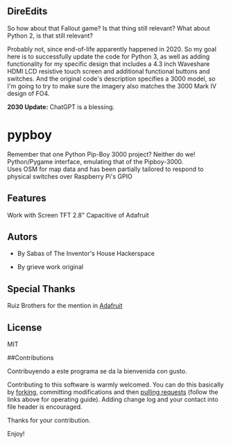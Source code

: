 ## DireEdits 
So how about that Fallout game? Is that thing still relevant? What about Python 2, is that still relevant?

Probably not, since end-of-life apparently happened in 2020. So my goal here is to successfully update the code for Python 3, as well as adding functionality for my specific design that includes a 4.3 inch Waveshare HDMI LCD resistive touch screen and additional functional buttons and switches. And the original code's description specifies a 3000 model, so I'm going to try to make sure the imagery also matches the 3000 Mark IV design of FO4.

**2030 Update:** ChatGPT is a blessing.



pypboy
======
Remember that one Python Pip-Boy 3000 project? Neither do we!<br>
Python/Pygame interface, emulating that of the Pipboy-3000.<br> 
Uses OSM for map data and has been partially tailored to respond to physical switches over Raspberry Pi's GPIO<br>

## Features

Work with Screen TFT 2.8" Capacitive of Adafruit<br>

## Autors

* By Sabas of The Inventor's House Hackerspace

* By grieve work original<br>

## Special Thanks

Ruiz Brothers for the mention in [Adafruit](https://learn.adafruit.com/raspberry-pi-pipboy-3000/overview) 

## License
MIT

##Contributions

Contribuyendo a este programa se da la bienvenida con gusto.<br>

Contributing to this software is warmly welcomed. You can do this basically by [forking](https://help.github.com/articles/fork-a-repo), committing modifications and then [pulling requests](https://help.github.com/articles/using-pull-requests) (follow the links above for operating guide). Adding change log and your contact into file header is encouraged.<br>

Thanks for your contribution.

Enjoy!
